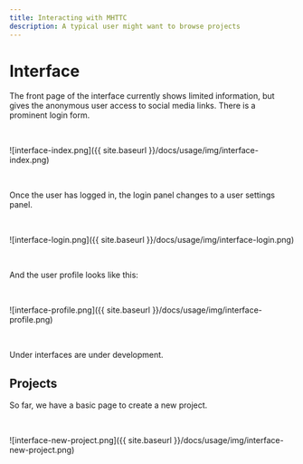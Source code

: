 ```yaml
---
title: Interacting with MHTTC
description: A typical user might want to browse projects
---
```


# Interface

The front page of the interface currently shows limited information, but
gives the anonymous user access to social media links. There is a prominent
login form.

<br>

![interface-index.png]({{ site.baseurl }}/docs/usage/img/interface-index.png)

<br>

Once the user has logged in, the login panel changes to a user settings panel.

<br>

![interface-login.png]({{ site.baseurl }}/docs/usage/img/interface-login.png)

<br>

And the user profile looks like this:

<br>

![interface-profile.png]({{ site.baseurl }}/docs/usage/img/interface-profile.png)

<br>

Under interfaces are under development.

## Projects

So far, we have a basic page to create a new project.

<br>

![interface-new-project.png]({{ site.baseurl }}/docs/usage/img/interface-new-project.png)
